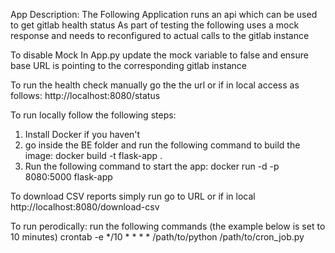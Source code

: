 App Description:
The Following Application runs an api which can be used to get gitlab health status
As part of testing the following uses a mock response and needs to reconfigured to actual calls to the gitlab instance

To disable Mock
In App.py update the mock variable to false and ensure base URL is pointing to the corresponding gitlab instance

To run the health check manually
go the the url or if in local access as follows: http://localhost:8080/status


To run locally
follow the following steps:
1. Install Docker if you haven't
2. go inside the BE folder and run the following command to build the image:
    docker build -t flask-app .       
3. Run the following command to start the app:
    docker run -d -p 8080:5000 flask-app


To download CSV reports simply run
go to URL or if in local http://localhost:8080/download-csv

To run perodically:
run the following commands (the example below is set to 10 minutes)
crontab -e
*/10 * * * * /path/to/python /path/to/cron_job.py
